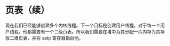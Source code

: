 # 页表（续）

现在我们已经能够创建多个内核线程。下一个目标是创建用户线程。对于每一个用户线程，他都需要有一个二级页表。所以我们需要在堆中为其分配一片内存为其存放二级页表，并将 satp 寄存器指向他。